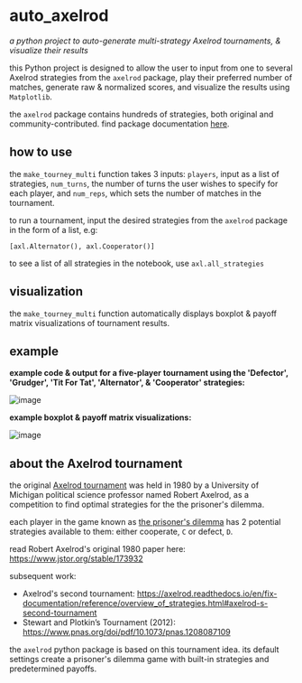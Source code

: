 # auto_axelrod

*a python project to auto-generate multi-strategy Axelrod tournaments, & visualize their results*

this Python project is designed to allow the user to input from one to several Axelrod strategies from the `axelrod` package, play their preferred number of matches, generate raw & normalized scores, and visualize the results using `Matplotlib`.

the `axelrod` package contains hundreds of strategies, both original and community-contributed. find package documentation [here](https://axelrod.readthedocs.io/en/fix-documentation/index.html).

## how to use

the `make_tourney_multi` function takes 3 inputs: `players`, input as a list of strategies, `num_turns`, the number of turns the user wishes to specify for each player, and `num_reps`, which sets the number of matches in the tournament.

to run a tournament, input the desired strategies from the `axelrod` package in the form of a list, e.g:

`[axl.Alternator(), axl.Cooperator()]`

to see a list of all strategies in the notebook, use `axl.all_strategies`

## visualization

the `make_tourney_multi` function automatically displays boxplot & payoff matrix visualizations of tournament results.

## example

**example code & output for a five-player tournament using the 'Defector', 'Grudger', 'Tit For Tat', 'Alternator', & 'Cooperator' strategies:**

![image](https://user-images.githubusercontent.com/110150470/211300965-1068afcd-4e6c-4235-8eb4-086277744013.png)

**example boxplot & payoff matrix visualizations:**

![image](https://user-images.githubusercontent.com/110150470/211301314-2095789a-c042-49ef-863e-4d1b59521af1.png)

## about the Axelrod tournament

the original [Axelrod tournament](https://axelrod.readthedocs.io/en/fix-documentation/reference/overview_of_strategies.html) was held in 1980 by a University of Michigan political science professor named Robert Axelrod, as a competition to find optimal strategies for the the prisoner's dilemma.

each player in the game known as [the prisoner's dilemma](https://plato.stanford.edu/entries/prisoner-dilemma/) has 2 potential strategies available to them: either cooperate, `C` or defect, `D`.

read Robert Axelrod's original 1980 paper here: https://www.jstor.org/stable/173932

subsequent work:

* Axelrod's second tournament: https://axelrod.readthedocs.io/en/fix-documentation/reference/overview_of_strategies.html#axelrod-s-second-tournament
* Stewart and Plotkin’s Tournament (2012): https://www.pnas.org/doi/pdf/10.1073/pnas.1208087109

the `axelrod` python package is based on this tournament idea. its default settings create a prisoner's dilemma game with built-in strategies and predetermined payoffs.
